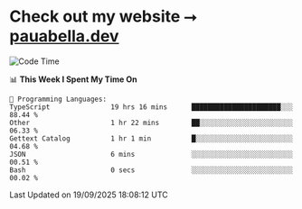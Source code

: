# Check out my website ⭢ [pauabella.dev](https://pauabella.dev)

<!--START_SECTION:waka-->
![Code Time](http://img.shields.io/badge/Code%20Time-4%2C810%20hrs%2056%20mins-blue)

📊 **This Week I Spent My Time On** 

```text
💬 Programming Languages: 
TypeScript               19 hrs 16 mins      ██████████████████████░░░   88.44 % 
Other                    1 hr 22 mins        ██░░░░░░░░░░░░░░░░░░░░░░░   06.33 % 
Gettext Catalog          1 hr 1 min          █░░░░░░░░░░░░░░░░░░░░░░░░   04.68 % 
JSON                     6 mins              ░░░░░░░░░░░░░░░░░░░░░░░░░   00.51 % 
Bash                     0 secs              ░░░░░░░░░░░░░░░░░░░░░░░░░   00.02 % 
```


 Last Updated on 19/09/2025 18:08:12 UTC
<!--END_SECTION:waka-->
